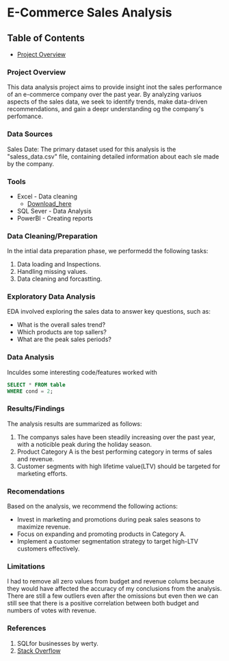 # E-Commerce Sales Analysis

## Table of Contents

- [Project Overview](#project-overview)


### Project Overview 

This data analysis project aims to provide insight inot the sales performance of an e-commerce company over the past year. By analyzing variuos aspects of the sales data, we seek to identify trends, make data-driven recommendations, and gain a deepr understanding og the company's perfomance.

### Data Sources

Sales Date: The primary dataset used for this analysis is the "saless_data.csv" file, containing detailed information about each sle made by the company.

### Tools

- Excel - Data cleaning 
  - [Download_here](https://microsoft.com) 
- SQL Sever - Data Analysis
- PowerBI - Creating reports


### Data Cleaning/Preparation

In the intial data preparation phase, we performedd the following tasks:
1. Data loading and Inspections.
2. Handling missing values.
3. Data cleaning and forcastting.

### Exploratory Data Analysis 

EDA involved exploring the sales data to answer key questions, such as:

- What is the overall sales trend?
- Which products are top sallers?
- What are the peak sales periods?

### Data Analysis

Inculdes some interesting code/features worked with

```sql
SELECT * FROM table
WHERE cond = 2;
```

### Results/Findings

The analysis results are summarized as follows:
1. The companys sales have been steadily increasing over the past year, with a noticible peak during the holiday season.
2. Product Category A is the best performing category in terms of sales and revenue.
3. Customer segments with high lifetime value(LTV) should be targeted for marketing efforts.

### Recomendations 

Based on the analysis, we recommend the following actions:
- Invest in marketing and promotions during peak sales seasons to maximize revenue.
- Focus on expanding and promoting products in Category A.
- Implement a customer segmentation strategy to target high-LTV customers effectively.

### Limitations

I had to remove all zero values from budget and revenue colums because they would have affected the accuracy of my conclusions from the analysis. There are still a few outliers even  after the omissions but even then we can still see that there is a positive correlation between both budget and numbers of votes with revenue.

### References 

1. SQLfor businesses by werty.
2. [Stack Overflow](https://stack.com)

